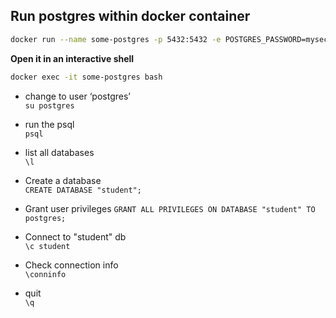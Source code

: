 ## Run postgres within docker container

```bash
docker run --name some-postgres -p 5432:5432 -e POSTGRES_PASSWORD=mysecretpassword -d postgres
```

**Open it in an interactive shell**

```bash
docker exec -it some-postgres bash
```

- change to user ‘postgres’ \
  `su postgres`

- run the psql \
  `psql`

- list all databases \
  `\l`

- Create a database \
  `CREATE DATABASE "student";`
  
- Grant user privileges
  `GRANT ALL PRIVILEGES ON DATABASE "student" TO postgres;`

- Connect to "student" db \
  `\c student`

- Check connection info \
  `\conninfo`

- quit \
  `\q`

